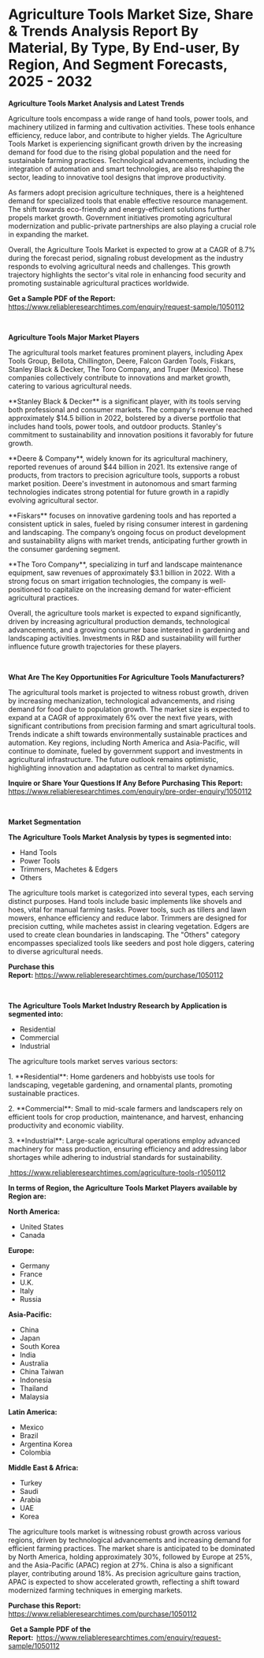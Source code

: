 <p><h1>Agriculture Tools Market Size, Share & Trends Analysis Report By Material, By Type, By End-user, By Region, And Segment Forecasts, 2025 - 2032</h1></p><p><strong>Agriculture Tools Market Analysis and Latest Trends</strong></p>
<p><p>Agriculture tools encompass a wide range of hand tools, power tools, and machinery utilized in farming and cultivation activities. These tools enhance efficiency, reduce labor, and contribute to higher yields. The Agriculture Tools Market is experiencing significant growth driven by the increasing demand for food due to the rising global population and the need for sustainable farming practices. Technological advancements, including the integration of automation and smart technologies, are also reshaping the sector, leading to innovative tool designs that improve productivity.</p><p>As farmers adopt precision agriculture techniques, there is a heightened demand for specialized tools that enable effective resource management. The shift towards eco-friendly and energy-efficient solutions further propels market growth. Government initiatives promoting agricultural modernization and public-private partnerships are also playing a crucial role in expanding the market. </p><p>Overall, the Agriculture Tools Market is expected to grow at a CAGR of 8.7% during the forecast period, signaling robust development as the industry responds to evolving agricultural needs and challenges. This growth trajectory highlights the sector's vital role in enhancing food security and promoting sustainable agricultural practices worldwide.</p></p>
<p><strong>Get a Sample PDF of the Report:&nbsp;</strong> <a href="https://www.reliableresearchtimes.com/enquiry/request-sample/1050112?utm_campaign=3202&utm_medium=2&utm_source=Github&utm_content=ia&utm_term=16042025&utm_id=agriculture-tools">https://www.reliableresearchtimes.com/enquiry/request-sample/1050112</a></p>
<p>&nbsp;</p>
<p><strong>Agriculture Tools Major Market Players</strong></p>
<p><p>The agricultural tools market features prominent players, including Apex Tools Group, Bellota, Chillington, Deere, Falcon Garden Tools, Fiskars, Stanley Black & Decker, The Toro Company, and Truper (Mexico). These companies collectively contribute to innovations and market growth, catering to various agricultural needs.</p><p>**Stanley Black & Decker** is a significant player, with its tools serving both professional and consumer markets. The company's revenue reached approximately $14.5 billion in 2022, bolstered by a diverse portfolio that includes hand tools, power tools, and outdoor products. Stanley's commitment to sustainability and innovation positions it favorably for future growth.</p><p>**Deere & Company**, widely known for its agricultural machinery, reported revenues of around $44 billion in 2021. Its extensive range of products, from tractors to precision agriculture tools, supports a robust market position. Deere's investment in autonomous and smart farming technologies indicates strong potential for future growth in a rapidly evolving agricultural sector.</p><p>**Fiskars** focuses on innovative gardening tools and has reported a consistent uptick in sales, fueled by rising consumer interest in gardening and landscaping. The company’s ongoing focus on product development and sustainability aligns with market trends, anticipating further growth in the consumer gardening segment.</p><p>**The Toro Company**, specializing in turf and landscape maintenance equipment, saw revenues of approximately $3.1 billion in 2022. With a strong focus on smart irrigation technologies, the company is well-positioned to capitalize on the increasing demand for water-efficient agricultural practices.</p><p>Overall, the agriculture tools market is expected to expand significantly, driven by increasing agricultural production demands, technological advancements, and a growing consumer base interested in gardening and landscaping activities. Investments in R&D and sustainability will further influence future growth trajectories for these players.</p></p>
<p>&nbsp;</p>
<p><strong>What Are The Key Opportunities For Agriculture Tools Manufacturers?</strong></p>
<p><p>The agricultural tools market is projected to witness robust growth, driven by increasing mechanization, technological advancements, and rising demand for food due to population growth. The market size is expected to expand at a CAGR of approximately 6% over the next five years, with significant contributions from precision farming and smart agricultural tools. Trends indicate a shift towards environmentally sustainable practices and automation. Key regions, including North America and Asia-Pacific, will continue to dominate, fueled by government support and investments in agricultural infrastructure. The future outlook remains optimistic, highlighting innovation and adaptation as central to market dynamics.</p></p>
<p><strong>Inquire or Share Your Questions If Any Before Purchasing This Report:</strong> <a href="https://www.reliableresearchtimes.com/enquiry/pre-order-enquiry/1050112?utm_campaign=3202&utm_medium=2&utm_source=Github&utm_content=ia&utm_term=16042025&utm_id=agriculture-tools">https://www.reliableresearchtimes.com/enquiry/pre-order-enquiry/1050112</a></p>
<p>&nbsp;</p>
<p><strong>Market Segmentation</strong></p>
<p><strong>The Agriculture Tools Market Analysis by types is segmented into:</strong></p>
<p><ul><li>Hand Tools</li><li>Power Tools</li><li>Trimmers, Machetes & Edgers</li><li>Others</li></ul></p>
<p><p>The agriculture tools market is categorized into several types, each serving distinct purposes. Hand tools include basic implements like shovels and hoes, vital for manual farming tasks. Power tools, such as tillers and lawn mowers, enhance efficiency and reduce labor. Trimmers are designed for precision cutting, while machetes assist in clearing vegetation. Edgers are used to create clean boundaries in landscaping. The "Others" category encompasses specialized tools like seeders and post hole diggers, catering to diverse agricultural needs.</p></p>
<p><strong>Purchase this Report:&nbsp;</strong><a href="https://www.reliableresearchtimes.com/purchase/1050112?utm_campaign=3202&utm_medium=2&utm_source=Github&utm_content=ia&utm_term=16042025&utm_id=agriculture-tools">https://www.reliableresearchtimes.com/purchase/1050112</a></p>
<p>&nbsp;</p>
<p><strong>The Agriculture Tools Market Industry Research by Application is segmented into:</strong></p>
<p><ul><li>Residential</li><li>Commercial</li><li>Industrial</li></ul></p>
<p><p>The agriculture tools market serves various sectors: </p><p>1. **Residential**: Home gardeners and hobbyists use tools for landscaping, vegetable gardening, and ornamental plants, promoting sustainable practices. </p><p>   </p><p>2. **Commercial**: Small to mid-scale farmers and landscapers rely on efficient tools for crop production, maintenance, and harvest, enhancing productivity and economic viability. </p><p>3. **Industrial**: Large-scale agricultural operations employ advanced machinery for mass production, ensuring efficiency and addressing labor shortages while adhering to industrial standards for sustainability.</p></p>
<p><a href="https://www.reliableresearchtimes.com/agriculture-tools-r1050112?utm_campaign=3202&utm_medium=2&utm_source=Github&utm_content=ia&utm_term=16042025&utm_id=agriculture-tools">&nbsp;https://www.reliableresearchtimes.com/agriculture-tools-r1050112</a></p>
<p><strong>In terms of Region, the Agriculture Tools Market Players available by Region are:</strong></p>
<p>
    <p> <strong> North America: </strong>
        <ul>
            <li>United States</li>
            <li>Canada</li>
        </ul>
        </p> 
    <p> <strong> Europe: </strong>
        <ul>
            <li>Germany</li>
            <li>France</li>
            <li>U.K.</li>
            <li>Italy</li>
            <li>Russia</li>
        </ul>
        </p> 
    <p> <strong> Asia-Pacific: </strong>
        <ul>
            <li>China</li>
            <li>Japan</li>
            <li>South Korea</li>
            <li>India</li>
            <li>Australia</li>
            <li>China Taiwan</li>
            <li>Indonesia</li>
            <li>Thailand</li>
            <li>Malaysia</li>
        </ul>
        </p> 
    <p> <strong> Latin America: </strong>
        <ul>
            <li>Mexico</li>
            <li>Brazil</li>
            <li>Argentina Korea</li>
            <li>Colombia</li>
        </ul>
        </p> 
    <p> <strong> Middle East & Africa: </strong>
        <ul>
            <li>Turkey</li>
            <li>Saudi</li>
            <li>Arabia</li>
            <li>UAE</li>
            <li>Korea</li>
        </ul>
    </p>
    </p>
<p><p>The agriculture tools market is witnessing robust growth across various regions, driven by technological advancements and increasing demand for efficient farming practices. The market share is anticipated to be dominated by North America, holding approximately 30%, followed by Europe at 25%, and the Asia-Pacific (APAC) region at 27%. China is also a significant player, contributing around 18%. As precision agriculture gains traction, APAC is expected to show accelerated growth, reflecting a shift toward modernized farming techniques in emerging markets.</p></p>
<p><strong>Purchase this Report: </strong><a href="https://www.reliableresearchtimes.com/purchase/1050112?utm_campaign=3202&utm_medium=2&utm_source=Github&utm_content=ia&utm_term=16042025&utm_id=agriculture-tools">https://www.reliableresearchtimes.com/purchase/1050112</a></p>
<p>&nbsp;<strong>Get a Sample PDF of the Report:&nbsp;&nbsp;</strong><a href="https://www.reliableresearchtimes.com/enquiry/request-sample/1050112?utm_campaign=3202&utm_medium=2&utm_source=Github&utm_content=ia&utm_term=16042025&utm_id=agriculture-tools">https://www.reliableresearchtimes.com/enquiry/request-sample/1050112</a></p>
<p><strong></strong></p>
<p><p></p><p></p><p></p></p>